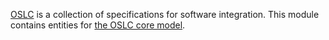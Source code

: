 [OSLC](http://open-services.net/) is a collection of specifications for software integration. This module contains entities for [the OSLC core model](http://open-services.net/specifications/core-2.0).
